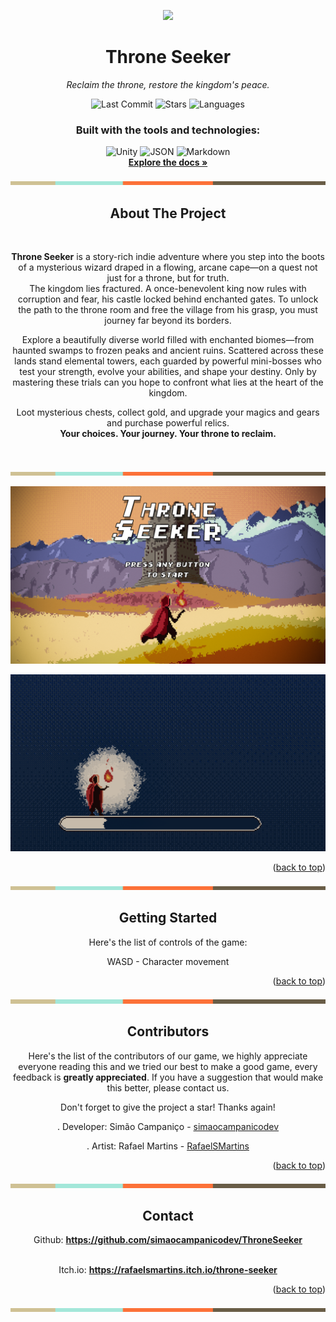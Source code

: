 <a id="readme-top"></a>

<div align="center">
  <img height="350" src="https://cdn.discordapp.com/attachments/1287498270427451392/1377450236363935804/circlesplash.png?ex=68390200&is=6837b080&hm=b11d353d41129443611261b48aa522d48be193705e3d895af0ad773493993e42&"/>

# Throne Seeker

<div align="center">

*Reclaim the throne, restore the kingdom's peace.*

![Last Commit](https://img.shields.io/github/last-commit/simaocampanicodev/ThroneSeeker?style=flat-square&color=blue) ![Stars](https://img.shields.io/github/stars/simaocampanicodev/ThroneSeeker?style=flat-square&color=yellow) ![Languages](https://img.shields.io/github/languages/count/simaocampanicodev/ThroneSeeker?style=flat-square&color=orange)

### Built with the tools and technologies:

![Unity](https://img.shields.io/badge/Unity-000000?style=for-the-badge&logo=unity&logoColor=white) ![JSON](https://img.shields.io/badge/JSON-000000?style=for-the-badge&logo=json&logoColor=white) ![Markdown](https://img.shields.io/badge/Markdown-000000?style=for-the-badge&logo=markdown&logoColor=white)
<br />
  <a href="https://github.com/simaocampanicodev/ThroneSeeker"><strong>Explore the docs »</strong></a>
</div>

![Throne Seeker](Assets/Sprites/Readme/tab.png)

## About The Project

<br />

**Throne Seeker** is a story-rich indie adventure where you step into the boots of a mysterious wizard draped in a flowing, arcane cape—on a quest not just for a throne, but for truth.
<br />
The kingdom lies fractured. A once-benevolent king now rules with corruption and fear, his castle locked behind enchanted gates. To unlock the path to the throne room and free the village from his grasp, you must journey far beyond its borders.

Explore a beautifully diverse world filled with enchanted biomes—from haunted swamps to frozen peaks and ancient ruins. Scattered across these lands stand elemental towers, each guarded by powerful mini-bosses who test your strength, evolve your abilities, and shape your destiny. Only by mastering these trials can you hope to confront what lies at the heart of the kingdom.

Loot mysterious chests, collect gold, and upgrade your magics and gears and purchase powerful relics.
<br />
**Your choices. Your journey. Your throne to reclaim.**

<br />

![Throne Seeker](Assets/Sprites/Readme/tab.png)

![ThroneSeeker Screenshot](Assets/Sprites/Readme/mainmenu.png)

![ThroneSeeker Screenshot](Assets/Sprites/Readme/loading.png)

<p align="right">(<a href="#readme-top">back to top</a>)</p>

![Throne Seeker](Assets/Sprites/Readme/tab.png)

## Getting Started

Here's the list of controls of the game:

WASD - Character movement

<p align="right">(<a href="#readme-top">back to top</a>)</p>

![Throne Seeker](Assets/Sprites/Readme/tab.png)

## Contributors

Here's the list of the contributors of our game, we highly appreciate everyone reading this and we tried our best to make a good game, every feedback is **greatly appreciated**.
If you have a suggestion that would make this better, please contact us.

Don't forget to give the project a star! Thanks again!
<br />

. Developer: Simão Campaniço - [simaocampanicodev](https://github.com/simaocampanicodev)

. Artist: Rafael Martins - [RafaelSMartins](https://github.com/RafaelSMartins)

<p align="right">(<a href="#readme-top">back to top</a>)</p>

![Throne Seeker](Assets/Sprites/Readme/tab.png)

## Contact

Github: <a href="https://github.com/simaocampanicodev/ThroneSeeker"><strong>https://github.com/simaocampanicodev/ThroneSeeker</strong></a>

<br />
Itch.io: <a href="https://rafaelsmartins.itch.io/throne-seeker"><strong>https://rafaelsmartins.itch.io/throne-seeker</strong></a>

<p align="right">(<a href="#readme-top">back to top</a>)</p>

![Throne Seeker](Assets/Sprites/Readme/tab.png)
